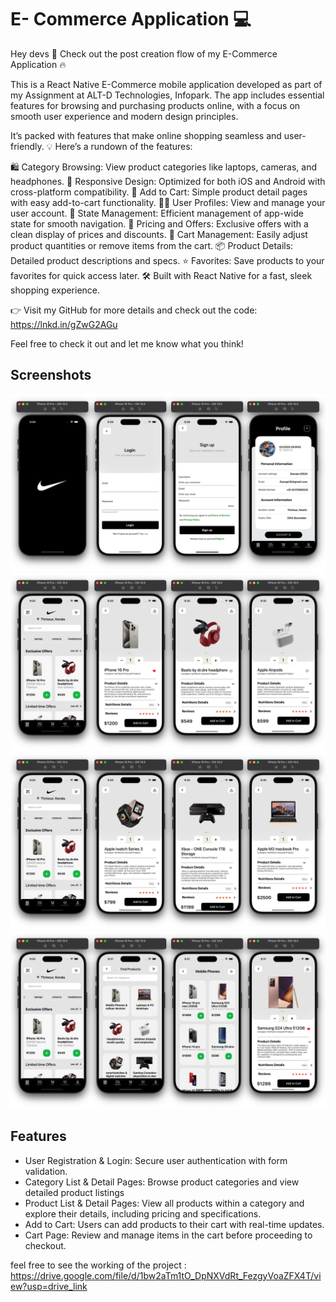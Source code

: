 
# E- Commerce Application   💻
Hey devs 👋 Check out the post creation flow of my E-Commerce Application 🔥

This is a React Native E-Commerce mobile application developed as part of my Assignment at ALT-D Technologies, Infopark. The app includes essential features for browsing and purchasing products online, with a focus on smooth user experience and modern design principles.


It’s packed with features that make online shopping seamless and user-friendly.
💡 Here’s a rundown of the features:

🛍️ Category Browsing: View product categories like laptops, cameras, and headphones.
📱 Responsive Design: Optimized for both iOS and Android with cross-platform compatibility.
🛒 Add to Cart: Simple product detail pages with easy add-to-cart functionality.
🧑‍💼 User Profiles: View and manage your user account.
💼 State Management: Efficient management of app-wide state for smooth navigation.
💸 Pricing and Offers: Exclusive offers with a clean display of prices and discounts.
🛒 Cart Management: Easily adjust product quantities or remove items from the cart.
📦 Product Details: Detailed product descriptions and specs.
⭐ Favorites: Save products to your favorites for quick access later.
🛠 Built with React Native for a fast, sleek shopping experience.

👉 Visit my GitHub for more details and check out the code: https://lnkd.in/gZwG2AGu

Feel free to check it out and let me know what you think!



 

##  Screenshots
![App Screenshot](./overview/overview-1.png)
![App Screenshot](./overview/overview-2.png)
![App Screenshot](./overview/overview-3.png)
![App Screenshot](./overview/overview-4.png)




## Features

- User Registration & Login: Secure user authentication with form validation.
- Category List & Detail Pages: Browse product categories and view detailed product listings
- Product List & Detail Pages: View all products within a category and explore their details, including pricing and specifications.
- Add to Cart: Users can add products to their cart with real-time updates.
- Cart Page: Review and manage items in the cart before proceeding to checkout.



feel free to see the working of the project : https://drive.google.com/file/d/1bw2aTm1tO_DpNXVdRt_FezgyVoaZFX4T/view?usp=drive_link

